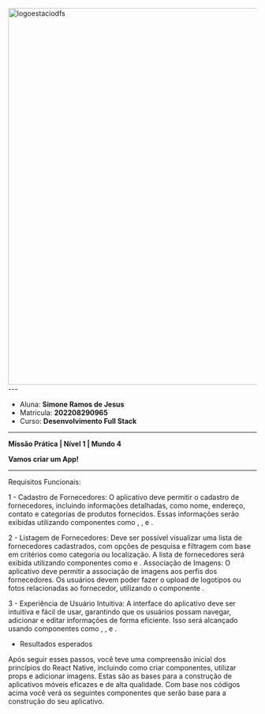 


<img width="762" alt="logoestaciodfs" src="https://user-images.githubusercontent.com/104142117/204535322-571ae0a5-b475-4441-83b2-06ba02d9930d.png">
---

- Aluna: **Simone Ramos de Jesus**
- Matricula: **202208290965**
- Curso: **Desenvolvimento Full Stack**


---

**Missão Prática | Nível 1 | Mundo 4**


**Vamos criar um App!**

---

Requisitos Funcionais:

1 - Cadastro de Fornecedores: O aplicativo deve permitir o cadastro de
fornecedores, incluindo informações detalhadas, como nome, endereço,
contato e categorias de produtos fornecidos. Essas informações serão
exibidas utilizando componentes como <Text>, <TextInput>, e <Image>.

2 - Listagem de Fornecedores: Deve ser possível visualizar uma lista de
fornecedores cadastrados, com opções de pesquisa e filtragem com base
em critérios como categoria ou localização. A lista de fornecedores será
exibida utilizando componentes como <Text> e <Image>.
Associação de Imagens: O aplicativo deve permitir a associação de
imagens aos perfis dos fornecedores. Os usuários devem poder fazer o
upload de logotipos ou fotos relacionadas ao fornecedor, utilizando o
componente <Image>.

3 - Experiência de Usuário Intuitiva: A interface do aplicativo deve ser
intuitiva e fácil de usar, garantindo que os usuários possam navegar,
adicionar e editar informações de forma eficiente. Isso será alcançado
usando componentes como <Text>, <TextInput>, e <Image>.

- Resultados esperados

Após seguir esses passos, você teve uma compreensão inicial dos princípios
do React Native, incluindo como criar componentes, utilizar props e adicionar
imagens. Estas são as bases para a construção de aplicativos móveis eficazes
e de alta qualidade. Com base nos códigos acima você verá os seguintes
componentes que serão base para a construção do seu aplicativo.
